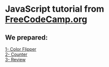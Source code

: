 # JavaScript tutorial from [FreeCodeCamp.org](https://www.youtube.com/watch?v=3PHXvlpOkf4&list=LL&index=3)
## We prepared:
[1- Color Flipper](https://www.youtube.com/watch?v=3PHXvlpOkf4&list=LL&index=3&t=421s) <br>
[2- Counter](https://www.youtube.com/watch?v=3PHXvlpOkf4&list=LL&index=3&t=1825s)
<br>
[3- Review](https://www.youtube.com/watch?v=3PHXvlpOkf4&list=LL&index=3&t=2644s)